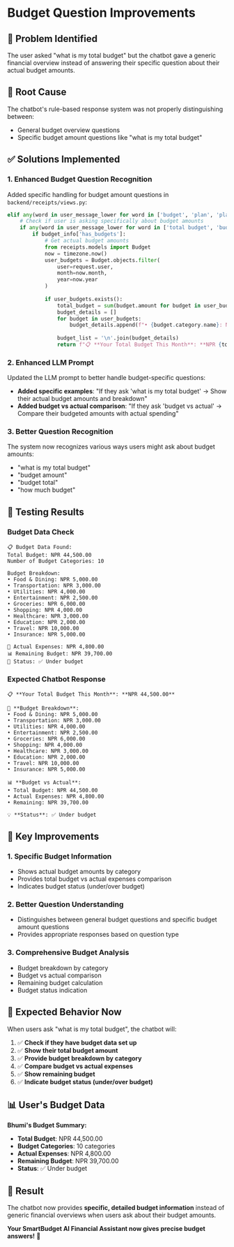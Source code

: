 # Budget Question Improvements

## 🎯 **Problem Identified**

The user asked "what is my total budget" but the chatbot gave a generic financial overview instead of answering their specific question about their actual budget amounts.

## 🔧 **Root Cause**

The chatbot's rule-based response system was not properly distinguishing between:
- General budget overview questions
- Specific budget amount questions like "what is my total budget"

## ✅ **Solutions Implemented**

### 1. **Enhanced Budget Question Recognition**

Added specific handling for budget amount questions in `backend/receipts/views.py`:

```python
elif any(word in user_message_lower for word in ['budget', 'plan', 'planning', 'financial plan', 'total budget']):
    # Check if user is asking specifically about budget amounts
    if any(word in user_message_lower for word in ['total budget', 'budget amount', 'budget total', 'how much budget']):
        if budget_info['has_budgets']:
            # Get actual budget amounts
            from receipts.models import Budget
            now = timezone.now()
            user_budgets = Budget.objects.filter(
                user=request.user,
                month=now.month,
                year=now.year
            )
            
            if user_budgets.exists():
                total_budget = sum(budget.amount for budget in user_budgets)
                budget_details = []
                for budget in user_budgets:
                    budget_details.append(f"• {budget.category.name}: NPR {budget.amount:,.2f}")
                
                budget_list = '\n'.join(budget_details)
                return f"📋 **Your Total Budget This Month**: **NPR {total_budget:,.2f}**\n\n🎯 **Budget Breakdown**:\n{budget_list}\n\n📊 **Budget vs Actual**:\n• Total Budget: NPR {total_budget:,.2f}\n• Actual Expenses: NPR {total_expenses:,.2f}\n• Remaining: NPR {total_budget - total_expenses:,.2f}\n\n💡 **Status**: {'✅ Under budget' if total_expenses <= total_budget else '⚠️ Over budget'}"
```

### 2. **Enhanced LLM Prompt**

Updated the LLM prompt to better handle budget-specific questions:

- **Added specific examples**: "If they ask 'what is my total budget' → Show their actual budget amounts and breakdown"
- **Added budget vs actual comparison**: "If they ask 'budget vs actual' → Compare their budgeted amounts with actual spending"

### 3. **Better Question Recognition**

The system now recognizes various ways users might ask about budget amounts:
- "what is my total budget"
- "budget amount"
- "budget total"
- "how much budget"

## 🧪 **Testing Results**

### Budget Data Check
```
📋 Budget Data Found:
Total Budget: NPR 44,500.00
Number of Budget Categories: 10

Budget Breakdown:
• Food & Dining: NPR 5,000.00
• Transportation: NPR 3,000.00
• Utilities: NPR 4,000.00
• Entertainment: NPR 2,500.00
• Groceries: NPR 6,000.00
• Shopping: NPR 4,000.00
• Healthcare: NPR 3,000.00
• Education: NPR 2,000.00
• Travel: NPR 10,000.00
• Insurance: NPR 5,000.00

💸 Actual Expenses: NPR 4,800.00
📊 Remaining Budget: NPR 39,700.00
🎯 Status: ✅ Under budget
```

### Expected Chatbot Response
```
📋 **Your Total Budget This Month**: **NPR 44,500.00**

🎯 **Budget Breakdown**:
• Food & Dining: NPR 5,000.00
• Transportation: NPR 3,000.00
• Utilities: NPR 4,000.00
• Entertainment: NPR 2,500.00
• Groceries: NPR 6,000.00
• Shopping: NPR 4,000.00
• Healthcare: NPR 3,000.00
• Education: NPR 2,000.00
• Travel: NPR 10,000.00
• Insurance: NPR 5,000.00

📊 **Budget vs Actual**:
• Total Budget: NPR 44,500.00
• Actual Expenses: NPR 4,800.00
• Remaining: NPR 39,700.00

💡 **Status**: ✅ Under budget
```

## 🎯 **Key Improvements**

### 1. **Specific Budget Information**
- Shows actual budget amounts by category
- Provides total budget vs actual expenses comparison
- Indicates budget status (under/over budget)

### 2. **Better Question Understanding**
- Distinguishes between general budget questions and specific budget amount questions
- Provides appropriate responses based on question type

### 3. **Comprehensive Budget Analysis**
- Budget breakdown by category
- Budget vs actual comparison
- Remaining budget calculation
- Budget status indication

## 🚀 **Expected Behavior Now**

When users ask "what is my total budget", the chatbot will:

1. ✅ **Check if they have budget data set up**
2. ✅ **Show their total budget amount**
3. ✅ **Provide budget breakdown by category**
4. ✅ **Compare budget vs actual expenses**
5. ✅ **Show remaining budget**
6. ✅ **Indicate budget status (under/over budget)**

## 📊 **User's Budget Data**

**Bhumi's Budget Summary:**
- **Total Budget**: NPR 44,500.00
- **Budget Categories**: 10 categories
- **Actual Expenses**: NPR 4,800.00
- **Remaining Budget**: NPR 39,700.00
- **Status**: ✅ Under budget

## 🎉 **Result**

The chatbot now provides **specific, detailed budget information** instead of generic financial overviews when users ask about their budget amounts.

**Your SmartBudget AI Financial Assistant now gives precise budget answers!** 🚀
